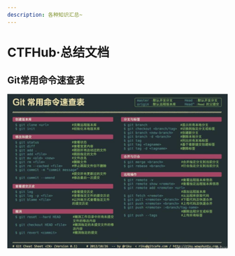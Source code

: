 ```yaml
---
description: 各种知识汇总~
---
```


# CTFHub·总结文档

## Git常用命令速查表

![](../../.gitbook/assets/git-chang-yong-ming-ling-%20%282%29.png)

